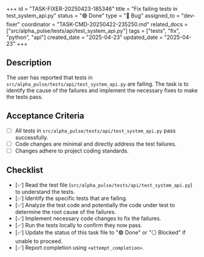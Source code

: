 +++
id = "TASK-FIXER-20250423-185346"
title = "Fix failing tests in test_system_api.py"
status = "🟢 Done"
type = "🐞 Bug"
assigned_to = "dev-fixer"
coordinator = "TASK-CMD-20250422-235250.md"
related_docs = ["src/alpha_pulse/tests/api/test_system_api.py"]
tags = ["tests", "fix", "python", "api"]
created_date = "2025-04-23"
updated_date = "2025-04-23"
+++

## Description

The user has reported that tests in `src/alpha_pulse/tests/api/test_system_api.py` are failing. The task is to identify the cause of the failures and implement the necessary fixes to make the tests pass.

## Acceptance Criteria

- [ ] All tests in `src/alpha_pulse/tests/api/test_system_api.py` pass successfully.
- [ ] Code changes are minimal and directly address the test failures.
- [ ] Changes adhere to project coding standards.

## Checklist

- [✅] Read the test file (`src/alpha_pulse/tests/api/test_system_api.py`) to understand the tests.
- [✅] Identify the specific tests that are failing.
- [✅] Analyze the test code and potentially the code under test to determine the root cause of the failures.
- [✅] Implement necessary code changes to fix the failures.
- [✅] Run the tests locally to confirm they now pass.
- [✅] Update the status of this task file to "🟢 Done" or "⚪ Blocked" if unable to proceed.
- [✅] Report completion using `<attempt_completion>`.